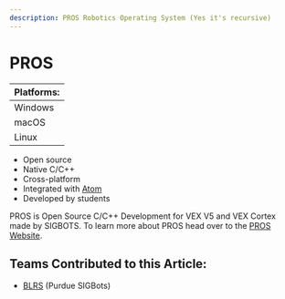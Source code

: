 ```yaml
---
description: PROS Robotics Operating System (Yes it's recursive)
---
```


# PROS

| Platforms: |
| :--- |
| Windows |
| macOS |
| Linux |

* Open source
* Native C/C++
* Cross-platform
* Integrated with [Atom](https://atom.io/)
* Developed by students

PROS is Open Source C/C++ Development for VEX V5 and VEX Cortex made by SIGBOTS. To learn more about PROS head over to the [PROS Website](https://pros.cs.purdue.edu/).

## Teams Contributed to this Article:

* [BLRS](https://purduesigbots.com/) \(Purdue SIGBots\)

